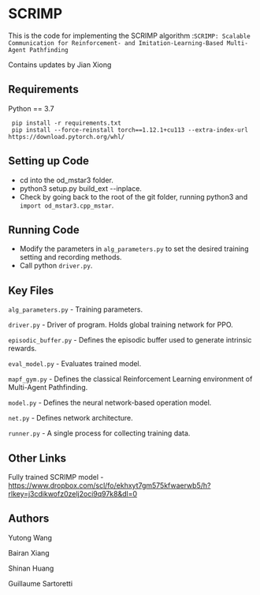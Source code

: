 # SCRIMP
This is the code for implementing the SCRIMP algorithm :`SCRIMP: Scalable Communication for Reinforcement- and Imitation-Learning-Based Multi-Agent Pathfinding`

Contains updates by Jian Xiong

## Requirements

Python == 3.7
   ```
    pip install -r requirements.txt
    pip install --force-reinstall torch==1.12.1+cu113 --extra-index-url https://download.pytorch.org/whl/
   ```
    

## Setting up Code

* cd into the od_mstar3 folder.
* python3 setup.py build_ext --inplace.
* Check by going back to the root of the git folder, running python3 and `import od_mstar3.cpp_mstar`.
    
## Running Code

* Modify the parameters in `alg_parameters.py` to set the desired training setting and recording methods.
* Call python `driver.py`.
    
## Key Files

`alg_parameters.py` - Training parameters.

`driver.py` - Driver of program. Holds global training network for PPO.

`episodic_buffer.py` - Defines the episodic buffer used to generate intrinsic rewards.

`eval_model.py` - Evaluates trained model.

`mapf_gym.py` - Defines the classical Reinforcement Learning environment of Multi-Agent Pathfinding.

`model.py` - Defines the neural network-based operation model. 

`net.py` - Defines network architecture.

`runner.py` - A single process for collecting training data. 


## Other Links

Fully trained SCRIMP model - https://www.dropbox.com/scl/fo/ekhxyt7gm575kfwaerwb5/h?rlkey=j3cdikwofz0zelj2oci9q97k8&dl=0


## Authors

Yutong Wang

Bairan Xiang

Shinan Huang

Guillaume Sartoretti

